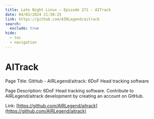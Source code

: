 ```yaml
---
title: Late Night Linux – Episode 271 - AITrack
date: 04/03/2024 21:56:25
link: https://github.com/AIRLegend/aitrack
search:
  exclude: true
hide:
  - toc
  - navigation
---
```


# AITrack

Page Title: GitHub - AIRLegend/aitrack: 6DoF Head tracking software

Page Description: 6DoF Head tracking software. Contribute to AIRLegend/aitrack development by creating an account on GitHub. 

Link: [https://github.com/AIRLegend/aitrack](https://github.com/AIRLegend/aitrack)